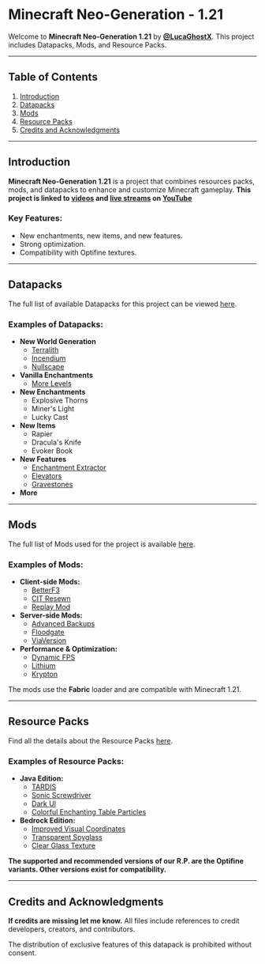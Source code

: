 # Minecraft Neo-Generation - 1.21

Welcome to **Minecraft Neo-Generation 1.21** by **[@LucaGhostX](https://github.com/LucaGhostX)**. This project includes Datapacks, Mods, and Resource Packs.

---

## Table of Contents
1. [Introduction](#introduction)
2. [Datapacks](#datapacks)
3. [Mods](#mods)
4. [Resource Packs](#resource-packs)
5. [Credits and Acknowledgments](#credits-and-acknowledgments)

---

## Introduction
**Minecraft Neo-Generation 1.21** is a project that combines resources packs, mods, and datapacks to enhance and customize Minecraft gameplay. **This project is linked to [videos](https://youtu.be/tndEh3UH0c4) and [live streams](https://www.youtube.com/@LucaGhostX/streams) on [YouTube](https://www.youtube.com/@LucaGhostX)**

### Key Features:
- New enchantments, new items, and new features.
- Strong optimization.
- Compatibility with Optifine textures.

---

## Datapacks
The full list of available Datapacks for this project can be viewed [here](/Datapacks).

### Examples of Datapacks:
- **New World Generation**
  - [Terralith](/Datapacks/README.md/#datapacks-unedited-list-for-121-minecraft-neo-generation-by-lucaghostx)
  - [Incendium](/Datapacks/README.md/#datapacks-unedited-list-for-121-minecraft-neo-generation-by-lucaghostx)
  - [Nullscape](/Datapacks/README.md/#datapacks-unedited-list-for-121-minecraft-neo-generation-by-lucaghostx)
- **Vanilla Enchantments**
  - [More Levels](/Datapacks/README.md/#other)
- **New Enchantments**
  - Explosive Thorns
  - Miner's Light
  - Lucky Cast
- **New Items**
  - Rapier
  - Dracula's Knife
  - Evoker Book
- **New Features**
  - [Enchantment Extractor](/Datapacks/README.md/#enchantment-extractor)
  - [Elevators](/Datapacks/README.md/#original-code-by-voodoobeard)
  - [Gravestones](/Datapacks/README.md/#original-code-by-voodoobeard)
- **More**

---

## Mods
The full list of Mods used for the project is available [here](/Mods).

### Examples of Mods:
- **Client-side Mods:**
  - [BetterF3](/Mods)
  - [CIT Resewn](/Mods)
  - [Replay Mod](/Mods)
- **Server-side Mods:**
  - [Advanced Backups](/Mods/README.md/#server-side-only)
  - [Floodgate](/Mods/README.md/#server-side-only)
  - [ViaVersion](/Mods/README.md/#server-side-only)
- **Performance & Optimization:**
  - [Dynamic FPS](/Mods)
  - [Lithium](/Mods)
  - [Krypton](/Mods)

The mods use the **Fabric** loader and are compatible with Minecraft 1.21.

---

## Resource Packs
Find all the details about the Resource Packs [here](/Resource%20Packs).

### Examples of Resource Packs:
- **Java Edition:**
  - [TARDIS](/Resource%20Packs)
  - [Sonic Screwdriver](/Resource%20Packs)
  - [Dark UI](/Resource%20Packs)
  - [Colorful Enchanting Table Particles](/Resource%20Packs)
- **Bedrock Edition:**
  - [Improved Visual Coordinates](/Resource%20Packs)
  - [Transparent Spyglass](/Resource%20Packs)
  - [Clear Glass Texture](/Resource%20Packs)

**The supported and recommended versions of our R.P. are the Optifine variants. Other versions exist for compatibility.**

---

## Credits and Acknowledgments
**If credits are missing let me know.** All files include references to credit developers, creators, and contributors.

The distribution of exclusive features of this datapack is prohibited without consent.